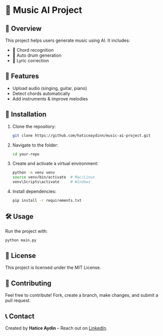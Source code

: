 # 🎵 Music AI Project

## 📌 Overview
This project helps users generate music using AI. It includes:
- 🎸 Chord recognition
- 🥁 Auto drum generation
- 🎤 Lyric correction

## 🚀 Features
- Upload audio (singing, guitar, piano)
- Detect chords automatically
- Add instruments & improve melodies

## 🔧 Installation
1. Clone the repository:
   ```bash
   git clone https://github.com/haticeaydinn/music-ai-project.git
   ```
2. Navigate to the folder:
   ```bash
   cd your-repo
   ```
3. Create and activate a virtual environment:
   ```bash
   python -m venv venv
   source venv/bin/activate  # Mac/Linux
   venv\Scripts\activate     # Windows
   ```
4. Install dependencies:
   ```bash
   pip install -r requirements.txt
   ```

## 🛠️ Usage
Run the project with:
```bash
python main.py
```

## 📜 License
This project is licensed under the MIT License.

## 🤝 Contributing
Feel free to contribute! Fork, create a branch, make changes, and submit a pull request.

## 📞 Contact
Created by **Hatice Aydin** – Reach out on [LinkedIn](https://www.linkedin.com/in/haticeaydinn/).

